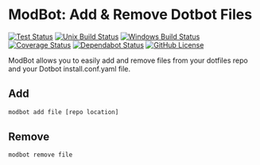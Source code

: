 # ModBot: Add & Remove Dotbot Files

[![Test Status](https://github.com/klane/modbot/workflows/Tests/badge.svg)](https://github.com/klane/modbot/actions)
[![Unix Build Status](https://img.shields.io/travis/com/klane/modbot.svg?label=Unix&logo=travis)](https://travis-ci.com/klane/modbot)
[![Windows Build Status](https://img.shields.io/appveyor/ci/klane/modbot.svg?label=Windows&logo=appveyor)](https://ci.appveyor.com/project/klane/modbot)
[![Coverage Status](https://img.shields.io/codecov/c/github/klane/modbot.svg?label=Coverage&logo=codecov)](https://codecov.io/gh/klane/modbot)
[![Dependabot Status](https://api.dependabot.com/badges/status?host=github&repo=klane/jekyllnb)](https://dependabot.com)
[![GitHub License](https://img.shields.io/github/license/klane/modbot.svg?label=License)](LICENSE)

ModBot allows you to easily add and remove files from your dotfiles repo and your Dotbot install.conf.yaml file.

## Add

```bash
modbot add file [repo location]
```

## Remove

```bash
modbot remove file
```
